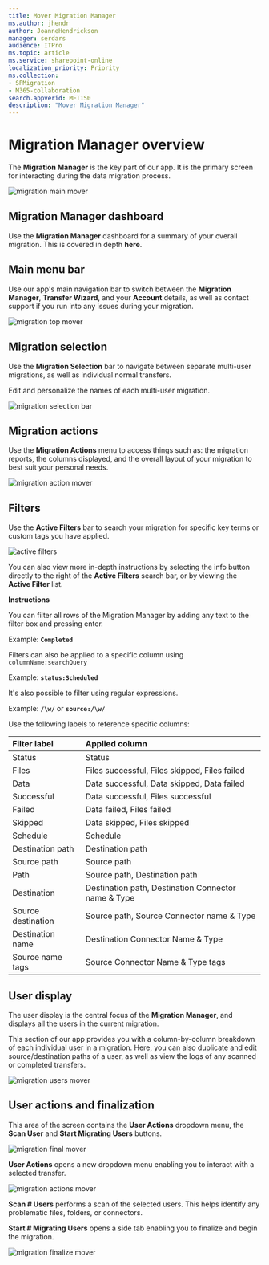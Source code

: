```yaml
---
title: Mover Migration Manager 
ms.author: jhendr
author: JoanneHendrickson
manager: serdars
audience: ITPro
ms.topic: article
ms.service: sharepoint-online
localization_priority: Priority
ms.collection: 
- SPMigration
- M365-collaboration
search.appverid: MET150
description: "Mover Migration Manager"
---
```

# Migration Manager overview

The **Migration Manager** is the key part of our app. It is the primary screen for interacting during the data migration process.

![migration main mover](media/mover-migration-manager-main.png)

## Migration Manager dashboard

Use the **Migration Manager** dashboard for a summary of your overall migration. This is covered in depth **here**.

## Main menu bar

Use our app's main navigation bar to switch between the **Migration Manager**, **Transfer Wizard**, and your **Account** details, as well as contact support if you run into any issues during your migration.

![migration top mover](media/mover-main-menu-bar.png)

## Migration selection

Use the **Migration Selection** bar to navigate between separate multi-user migrations, as well as individual normal transfers.

Edit and personalize the names of each multi-user migration.

![migration selection bar](media/mover-migration-selection-bar.png)

## Migration actions

Use the **Migration Actions** menu to access things such as: the migration reports, the columns displayed, and the overall layout of your migration to best suit your personal needs.

![migration action mover](media/migration-action-mover.png)

## Filters

Use the **Active Filters** bar to search your migration for specific key terms or custom tags you have applied.

![active filters](media/mover-migration-filter-new.gif)

You can also view more in-depth instructions by selecting the info button directly to the right of the **Active Filters** search bar, or by viewing the **Active Filter** list.

**Instructions**

You can filter all rows of the Migration Manager by adding any text to the filter box and pressing enter.

Example:  **`Completed`**

Filters can also be applied to a specific column using `columnName:searchQuery`

Example:  **`status:Scheduled`**

It's also possible to filter using regular expressions.

Example:  **`/\w/`** or **`source:/\w/`**

Use the following labels to reference specific columns:

|Filter label|Applied column|
|:-----|:-----|
|Status|Status|
|Files|	Files successful, Files skipped, Files failed|
|Data|	Data successful, Data skipped, Data failed|
|Successful|Data successful, Files successful|
|Failed|Data failed, Files failed|
|Skipped|Data skipped, Files skipped|
|Schedule|Schedule|
|Destination path|Destination path|
|Source path|Source path|
|Path|Source path, Destination path|
|Destination|	Destination path, Destination Connector name & Type|
|Source destination|Source path, Source Connector name & Type|
|Destination name|Destination Connector Name & Type|
|Source name tags|Source Connector Name & Type tags|


## User display

The user display is the central focus of the **Migration Manager**, and displays all the users in the current migration.

This section of our app provides you with a column-by-column breakdown of each individual user in a migration. Here, you can also duplicate and edit source/destination paths of a user, as well as view the logs of any scanned or completed transfers.

![migration users mover](media/mover-users-display.png)

## User actions and finalization

This area of the screen contains the **User Actions** dropdown menu, the **Scan User** and **Start Migrating Users** buttons.

![migration final mover](media/mover-final-actions.png)

**User Actions** opens a new dropdown menu enabling you to interact with a selected transfer.

![migration actions mover](media/migration-actions-mover.png)

**Scan # Users** performs a scan of the selected users. This helps identify any problematic files, folders, or connectors.

**Start # Migrating Users** opens a side tab enabling you to finalize and begin the migration.

![migration finalize mover](media/mover-finalize-mover.png)

